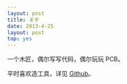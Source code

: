 ```yaml
---
layout: post
title: 关于
date: 2013-4-25
layout: post
top: yes
---
```



一个木匠，偶尔写写代码，偶尔玩玩 PCB。

平时喜欢造工具，详见 [Github](https://github.com/zqqf16)。